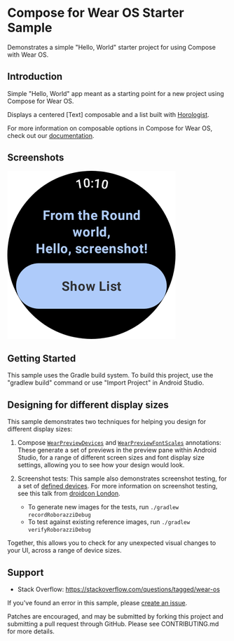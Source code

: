 Compose for Wear OS Starter Sample
==================================
Demonstrates a simple "Hello, World" starter project for using Compose with Wear OS.

Introduction
------------

Simple "Hello, World" app meant as a starting point for a new project using
Compose for Wear OS.

Displays a centered [Text] composable and a list built with [Horologist][horologist].

For more information on composable options in Compose for Wear OS, check out our
[documentation][documentation].

Screenshots
-----------

<img src="app/src/test/screenshots/GreetingScreenTest_pixel_watch.png" height="384" alt="Round Screenshot"/>


Getting Started
---------------

This sample uses the Gradle build system. To build this project,
use the "gradlew build" command or use "Import Project" in Android Studio.

Designing for different display sizes
-------------------------------------

This sample demonstrates two techniques for helping you design for different display sizes:

1.  Compose [`WearPreviewDevices`][wear-preview-devices] and [`WearPreviewFontScales`][wear-preview-font-scales] annotations: These generate a set of previews in the preview pane within Android Studio, for a range of different screen sizes and font display size settings, allowing you to see how your design would look.

2.  Screenshot tests: This sample also demonstrates screenshot testing, for a set of [defined devices][wear-device]. For more information on screenshot testing, see this talk from [droidcon London][droidcon-talk].

    - To generate new images for the tests, run `./gradlew recordRoborazziDebug`
    - To test against existing reference images, run `./gradlew verifyRoborazziDebug`
  
Together, this allows you to check for any unexpected visual changes to your UI, across a range of device sizes.

Support
-------

- Stack Overflow: https://stackoverflow.com/questions/tagged/wear-os

If you've found an error in this sample, please [create an issue](https://github.com/android/wear-os-samples/issues/new).

Patches are encouraged, and may be submitted by forking this project and
submitting a pull request through GitHub. Please see CONTRIBUTING.md for more details.

[documentation]: https://developer.android.com/reference/kotlin/androidx/wear/compose/material/package-summary.html
[horologist]: https://github.com/google/horologist
[droidcon-talk]: https://www.droidcon.com/2023/11/15/easy-screenshot-testing-with-compose/
[wear-device]: https://github.com/android/wear-os-samples/blob/main/ComposeStarter/app/src/test/java/presentation/WearDevice.kt
[wear-preview-font-scales]: https://developer.android.com/reference/kotlin/androidx/wear/compose/ui/tooling/preview/WearPreviewFontScales
[wear-preview-devices]: https://developer.android.com/reference/kotlin/androidx/wear/compose/ui/tooling/preview/WearPreviewDevices

